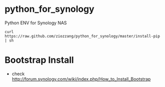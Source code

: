 python_for_synology
===================

Python ENV for Synology NAS

```
curl https://raw.github.com/ziozzang/python_for_synology/master/install-pip | sh
```


Bootstrap Install
=================

* check http://forum.synology.com/wiki/index.php/How_to_Install_Bootstrap
